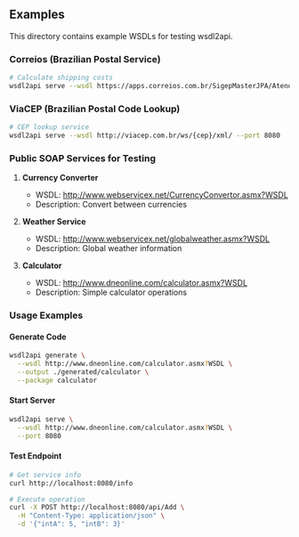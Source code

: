 ## Examples

This directory contains example WSDLs for testing wsdl2api.

### Correios (Brazilian Postal Service)

```bash
# Calculate shipping costs
wsdl2api serve --wsdl https://apps.correios.com.br/SigepMasterJPA/AtendeClienteService/AtendeCliente?wsdl --port 8080
```

### ViaCEP (Brazilian Postal Code Lookup)

```bash
# CEP lookup service
wsdl2api serve --wsdl http://viacep.com.br/ws/{cep}/xml/ --port 8080
```

### Public SOAP Services for Testing

1. **Currency Converter**
   - WSDL: http://www.webservicex.net/CurrencyConvertor.asmx?WSDL
   - Description: Convert between currencies

2. **Weather Service**
   - WSDL: http://www.webservicex.net/globalweather.asmx?WSDL
   - Description: Global weather information

3. **Calculator**
   - WSDL: http://www.dneonline.com/calculator.asmx?WSDL
   - Description: Simple calculator operations

### Usage Examples

#### Generate Code

```bash
wsdl2api generate \
  --wsdl http://www.dneonline.com/calculator.asmx?WSDL \
  --output ./generated/calculator \
  --package calculator
```

#### Start Server

```bash
wsdl2api serve \
  --wsdl http://www.dneonline.com/calculator.asmx?WSDL \
  --port 8080
```

#### Test Endpoint

```bash
# Get service info
curl http://localhost:8080/info

# Execute operation
curl -X POST http://localhost:8080/api/Add \
  -H "Content-Type: application/json" \
  -d '{"intA": 5, "intB": 3}'
```
